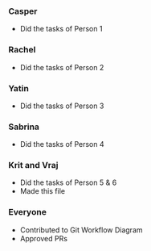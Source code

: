 ### Casper
- Did the tasks of Person 1

### Rachel
- Did the tasks of Person 2

### Yatin
- Did the tasks of Person 3

### Sabrina
- Did the tasks of Person 4

### Krit and Vraj
- Did the tasks of Person 5 & 6
- Made this file

### Everyone
- Contributed to Git Workflow Diagram
- Approved PRs
